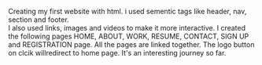 Creating my first website with html. i used sementic tags like header, nav, section and footer. <br>
I also used links, images and videos to make it more interactive.
I created the following pages HOME, ABOUT, WORK, RESUME, CONTACT, SIGN UP and REGISTRATION page. 
All the pages are linked together.
The logo button on clcik willredirect to home page.
It's an interesting journey so far.

